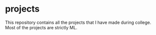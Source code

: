 # projects
This repository contains all the projects that I have made during college.
Most of the projects are strictly ML.
